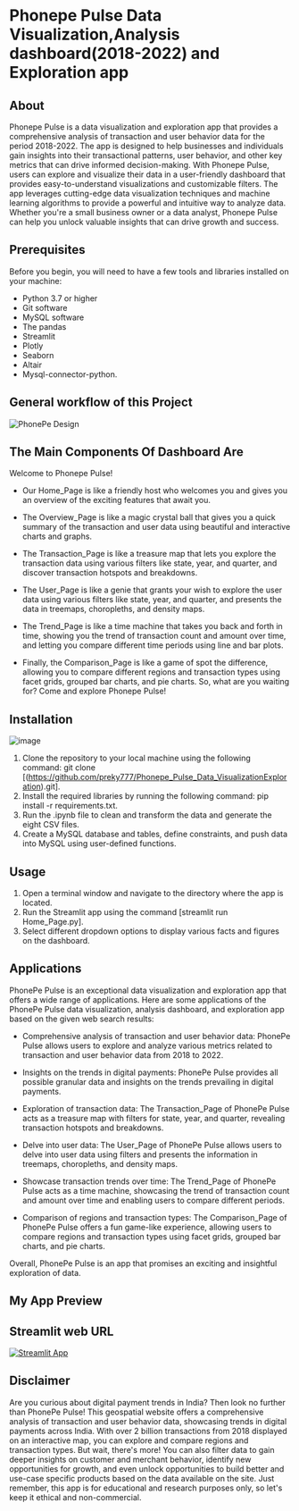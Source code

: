 # Phonepe Pulse Data Visualization,Analysis dashboard(2018-2022) and Exploration app

## About
Phonepe Pulse is a data visualization and exploration app that provides a comprehensive analysis of transaction and user behavior data for the period 2018-2022. The app is designed to help businesses and individuals gain insights into their transactional patterns, user behavior, and other key metrics that can drive informed decision-making. With Phonepe Pulse, users can explore and visualize their data in a user-friendly dashboard that provides easy-to-understand visualizations and customizable filters. The app leverages cutting-edge data visualization techniques and machine learning algorithms to provide a powerful and intuitive way to analyze data. Whether you're a small business owner or a data analyst, Phonepe Pulse can help you unlock valuable insights that can drive growth and success.

## Prerequisites
Before you begin, you will need to have a few tools and libraries installed on your machine:
* Python 3.7 or higher
* Git software
* MySQL software
* The pandas
* Streamlit
* Plotly
* Seaborn
* Altair
* Mysql-connector-python.

## General workflow of this Project
![PhonePe Design](https://github.com/pnraj/Projects/assets/29162796/b97ce7b9-634a-4612-bef7-77369b4a89c6)

## The Main Components Of Dashboard Are
Welcome to Phonepe Pulse!

* Our Home_Page is like a friendly host who welcomes you and gives you an overview of the exciting features that await you.

* The Overview_Page is like a magic crystal ball that gives you a quick summary of the transaction and user data using beautiful and interactive charts and graphs.

* The Transaction_Page is like a treasure map that lets you explore the transaction data using various filters like state, year, and quarter, and discover transaction hotspots and breakdowns.

* The User_Page is like a genie that grants your wish to explore the user data using various filters like state, year, and quarter, and presents the data in treemaps, choropleths, and density maps.

* The Trend_Page is like a time machine that takes you back and forth in time, showing you the trend of transaction count and amount over time, and letting you compare different time periods using line and bar plots.

* Finally, the Comparison_Page is like a game of spot the difference, allowing you to compare different regions and transaction types using facet grids, grouped bar charts, and pie charts. So, what are you waiting for? Come and explore Phonepe Pulse!

## Installation                                                                             
![image](https://user-images.githubusercontent.com/123791884/236590572-4eb3f26c-5ed4-49f3-9277-e53e02e2c6e4.png)

1. Clone the repository to your local machine using the following command: git clone [(https://github.com/preky777/Phonepe_Pulse_Data_VisualizationExploration).git].
2. Install the required libraries by running the following command: pip install -r requirements.txt.
3. Run the .ipynb file to clean and transform the data and generate the eight CSV files.
4. Create a MySQL database and tables, define constraints, and push data into MySQL using user-defined functions.

## Usage
1. Open a terminal window and navigate to the directory where the app is located.
2. Run the Streamlit app using the command [streamlit run Home_Page.py].
3. Select different dropdown options to display various facts and figures on the dashboard.
     
## Applications

PhonePe Pulse is an exceptional data visualization and exploration app that offers a wide range of applications. Here are some applications of the PhonePe Pulse data visualization, analysis dashboard, and exploration app based on the given web search results:

* Comprehensive analysis of transaction and user behavior data: PhonePe Pulse allows users to explore and analyze various metrics related to transaction and user behavior data from 2018 to 2022.

* Insights on the trends in digital payments: PhonePe Pulse provides all possible granular data and insights on the trends prevailing in digital payments.

* Exploration of transaction data: The Transaction_Page of PhonePe Pulse acts as a treasure map with filters for state, year, and quarter, revealing transaction hotspots and breakdowns.

* Delve into user data: The User_Page of PhonePe Pulse allows users to delve into user data using filters and presents the information in treemaps, choropleths, and density maps.

* Showcase transaction trends over time: The Trend_Page of PhonePe Pulse acts as a time machine, showcasing the trend of transaction count and amount over time and enabling users to compare different periods.

* Comparison of regions and transaction types: The Comparison_Page of PhonePe Pulse offers a fun game-like experience, allowing users to compare regions and transaction types using facet grids, grouped bar charts, and pie charts.

Overall, PhonePe Pulse is an app that promises an exciting and insightful exploration of data.

## My App Preview
     
## Streamlit web URL
[![Streamlit App](https://static.streamlit.io/badges/streamlit_badge_black_white.svg)](https://phonepe-pulse.streamlit.app/)

## Disclaimer
Are you curious about digital payment trends in India? Then look no further than PhonePe Pulse! This geospatial website offers a comprehensive analysis of transaction and user behavior data, showcasing trends in digital payments across India. With over 2 billion transactions from 2018 displayed on an interactive map, you can explore and compare regions and transaction types. But wait, there's more! You can also filter data to gain deeper insights on customer and merchant behavior, identify new opportunities for growth, and even unlock opportunities to build better and use-case specific products based on the data available on the site. Just remember, this app is for educational and research purposes only, so let's keep it ethical and non-commercial.
